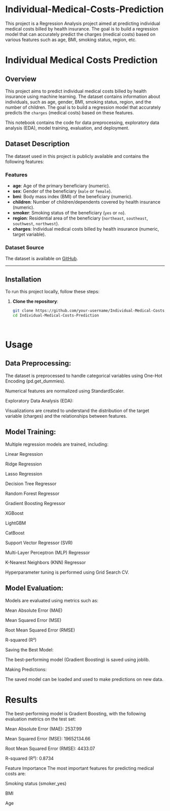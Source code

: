 # Individual-Medical-Costs-Prediction
This project is a Regression Analysis project aimed at predicting individual medical costs billed by health insurance. The goal is to build a regression model that can accurately predict the charges (medical costs) based on various features such as age, BMI, smoking status, region, etc.


# Individual Medical Costs Prediction

## Overview
This project aims to predict individual medical costs billed by health insurance using machine learning. The dataset contains information about individuals, such as age, gender, BMI, smoking status, region, and the number of children. The goal is to build a regression model that accurately predicts the `charges` (medical costs) based on these features.

This notebook contains the code for data preprocessing, exploratory data analysis (EDA), model training, evaluation, and deployment.



## Dataset Description
The dataset used in this project is publicly available and contains the following features:

### Features
- **age**: Age of the primary beneficiary (numeric).
- **sex**: Gender of the beneficiary (`male` or `female`).
- **bmi**: Body mass index (BMI) of the beneficiary (numeric).
- **children**: Number of children/dependents covered by health insurance (numeric).
- **smoker**: Smoking status of the beneficiary (`yes` or `no`).
- **region**: Residential area of the beneficiary (`northeast`, `southeast`, `southwest`, `northwest`).
- **charges**: Individual medical costs billed by health insurance (numeric, target variable).

### Dataset Source
The dataset is available on [GitHub](https://github.com/stedy/Machine-Learning-with-R-datasets/blob/master/insurance.csv).

---

## Installation
To run this project locally, follow these steps:

1. **Clone the repository**:
   ```bash
   git clone https://github.com/your-username/Individual-Medical-Costs-Prediction.git
   cd Individual-Medical-Costs-Prediction

   


# Usage
## Data Preprocessing:

The dataset is preprocessed to handle categorical variables using One-Hot Encoding (pd.get_dummies).

Numerical features are normalized using StandardScaler.

Exploratory Data Analysis (EDA):

Visualizations are created to understand the distribution of the target variable (charges) and the relationships between features.

## Model Training:

Multiple regression models are trained, including:

Linear Regression

Ridge Regression

Lasso Regression

Decision Tree Regressor

Random Forest Regressor

Gradient Boosting Regressor

XGBoost

LightGBM

CatBoost

Support Vector Regressor (SVR)

Multi-Layer Perceptron (MLP) Regressor

K-Nearest Neighbors (KNN) Regressor

Hyperparameter tuning is performed using Grid Search CV.

## Model Evaluation:

Models are evaluated using metrics such as:

Mean Absolute Error (MAE)

Mean Squared Error (MSE)

Root Mean Squared Error (RMSE)

R-squared (R²)

Saving the Best Model:

The best-performing model (Gradient Boosting) is saved using joblib.

Making Predictions:

The saved model can be loaded and used to make predictions on new data.


# Results
The best-performing model is Gradient Boosting, with the following evaluation metrics on the test set:

Mean Absolute Error (MAE): 2537.99

Mean Squared Error (MSE): 19652134.66

Root Mean Squared Error (RMSE): 4433.07

R-squared (R²): 0.8734

Feature Importance
The most important features for predicting medical costs are:

Smoking status (smoker_yes)

BMI

Age
